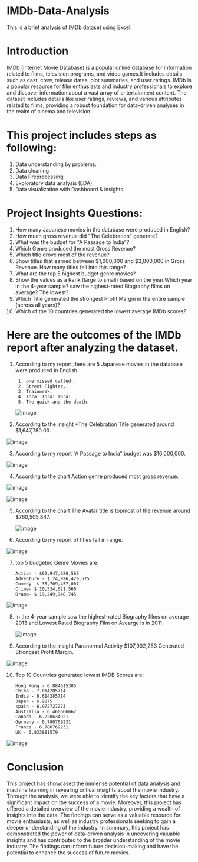 # IMDb-Data-Analysis
This is a brief analysis of IMDb dataset using Excel.
# Introduction
IMDb (Internet Movie Database) is a popular online database for information related to films, television programs, and video games.It includes details such as cast, crew, release dates, plot summaries, and user ratings. IMDb is a popular resource for film enthusiasts and industry professionals to explore and discover information about a vast array of entertainment content. The dataset includes details like user ratings, reviews, and various attributes related to films, providing a robust foundation for data-driven analyses in the realm of cinema and television.
# This project includes steps as following:
1. Data understanding by problems.
2. Data cleaning
3. Data Preprocessing
4. Exploratory data analysis (EDA),
5. Data visualization with Dashboard & insights.
# Project Insights Questions:
1. How many Japanese movies in the database were produced in English?
2. How much gross revenue did "The Celebration" generate?
3. What was the budget for "A Passage to India"?
4. Which Genre produced the most Gross Revenue?
5. Which title drove most of the revenue?
6. Show titles that earned between $1,000,000 and $3,000,000 in Gross Revenue. How many titles 
   fell into this range?
7. What are the top 5 highest budget genre movies?			
8. Show the values as a Rank (large to small) based on the year.Which year in the 4-year sample?
   saw the highest-rated Biography films on average? The lowest?
9. Which Title generated the strongest Profit Margin in the entire sample (across all years)?
10. Which of the 10 countries generated the lowest average IMDb scores?
# Here are the outcomes of the IMDb report after analyzing the dataset.

1. According to my report,there are 5 Japanese movies in the database were produced in English.
   
        1. one missed called.
        2. Street Fighter.
        3. Trainwrek.
        4. Tora! Tora! Tora!	
        5. The quick and the death.
   ![image](https://github.com/PRITYDAS/IMDb-Data-Analysis/assets/157217721/149dca77-7a5d-48c9-b5b9-aced5092ba3a)

2. According to the insight *The Celebration Title generated around $1,647,780.00.
   
![image](https://github.com/PRITYDAS/IMDb-Data-Analysis/assets/157217721/59e56ce3-530a-4b04-8c3e-d609ad12e93a)

3.  According to my report “A Passage to India” budget was $16,000,000.

   ![image](https://github.com/PRITYDAS/IMDb-Data-Analysis/assets/157217721/b571a898-7fe7-488b-b4f9-c95351dd523f)

4. According to the chart  Action genre produced most gross revenue.

   	
![image](https://github.com/PRITYDAS/IMDb-Data-Analysis/assets/157217721/129b85b3-06ec-4ffc-8c90-dcaec9ffb2ef)

![image](https://github.com/PRITYDAS/IMDb-Data-Analysis/assets/157217721/908104f0-9ff3-4a10-9eb0-157b2471ee94)

5. According to the chart The Avatar title is topmost of the revenue around $760,505,847.

   ![image](https://github.com/PRITYDAS/IMDb-Data-Analysis/assets/157217721/860afa7c-1195-4d6b-8f96-53633bf272ec)

6. According to my report 51 titles fall in range.

![image](https://github.com/PRITYDAS/IMDb-Data-Analysis/assets/157217721/41a2547e-b750-46d9-bfe9-79a241de49b5)

7. top 5 budgeted Genre Movies are:

       Action - $62,947,620,569
       Adventure - $ 24,926,429,575 
       Comedy- $ 35,709,457,007
       Crime- $ 10,534,621,560
       Drama- $ 19,249,948,745

  ![image](https://github.com/PRITYDAS/IMDb-Data-Analysis/assets/157217721/4f405545-e899-4d96-b19b-4fb5ff008c3d)
  
8. In the 4-year sample saw the highest-rated Biography films on average 2013 and
   Lowest Rated Biography Film on Avearge is in 2011.

   ![image](https://github.com/PRITYDAS/IMDb-Data-Analysis/assets/157217721/5d3b911e-572b-49a6-a1c7-d30defdd844b)

   
9. According to the insight Paranormal Activity $107,902,283 Generated Strongest Profit Margin.
    
![image](https://github.com/PRITYDAS/IMDb-Data-Analysis/assets/157217721/d4470d60-e247-4a60-b2d2-3ea50625e832)

10. Top 10 Countries generated lowest IMDB Scores are:
        
        Hong Kong - 6.884615385
        China - 7.014285714
        India - 6.614285714
        Japan - 6.9875
        spain - 6.972727273
        Australia - 6.466666667
        Canada - 6.220634921
        Germany - 6.780769231
        France - 6.780769231
        UK - 6.833881579

![image](https://github.com/PRITYDAS/IMDb-Data-Analysis/assets/157217721/76435f99-da01-4271-b1bf-eb66dd2c06fa)

# Conclusion
This project has showcased the immense potential of data analysis and machine learning in revealing critical insights about the movie industry. Through the analysis, we were able to identify the key factors that have a significant impact on the success of a movie.
Moreover, this project has offered a detailed overview of the movie industry, providing a wealth of insights into the data. The findings can serve as a valuable resource for movie enthusiasts, as well as industry professionals seeking to gain a deeper understanding of the industry.
In summary, this project has demonstrated the power of data-driven analysis in uncovering valuable insights and has contributed to the broader understanding of the movie industry. The findings can inform future decision-making and have the potential to enhance the success of future movies.


 

    
